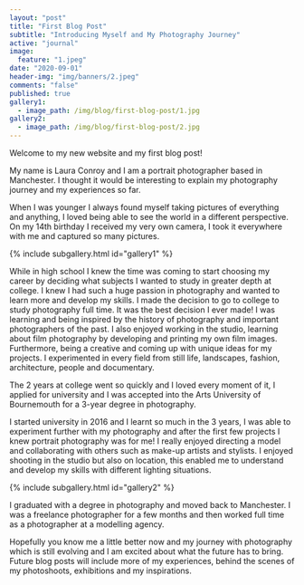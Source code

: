 ```yaml
---
layout: "post"
title: "First Blog Post"
subtitle: "Introducing Myself and My Photography Journey"
active: "journal"
image:
  feature: "1.jpeg"
date: "2020-09-01"
header-img: "img/banners/2.jpeg"
comments: "false"
published: true
gallery1:
  - image_path: /img/blog/first-blog-post/1.jpg
gallery2:
  - image_path: /img/blog/first-blog-post/2.jpg
---
```

<style>

</style>

Welcome to my new website and my first blog post! 

My name is Laura Conroy and I am a portrait photographer based in Manchester. I thought it would be interesting to explain my photography journey and my experiences so far. 

When I was younger I always found myself taking pictures of everything and anything, I loved being able to see the world in a different perspective. On my 14th birthday I received my very own camera, I took it everywhere with me and captured so many pictures. 

{% include subgallery.html id="gallery1" %}

While in high school I knew the time was coming to start choosing my career by deciding what subjects I wanted to study in greater depth at college. I knew I had such a huge passion in photography and wanted to learn more and develop my skills. I made the decision to go to college to study photography full time. It was the best decision I ever made! I was learning and being inspired by the history of photography and important photographers of the past. I also enjoyed working in the studio, learning about film photography by developing and printing my own film images. Furthermore, being a creative and coming up with unique ideas for my projects. I experimented in every field from still life, landscapes, fashion, architecture, people and documentary. 

The 2 years at college went so quickly and I loved every moment of it, I applied for university and I was accepted into the Arts University of Bournemouth for a 3-year degree in photography. 

I started university in 2016 and I learnt so much in the 3 years, I was able to experiment further with my photography and after the first few projects I knew portrait photography was for me! I really enjoyed directing a model and collaborating with others such as make-up artists and stylists. I enjoyed shooting in the studio but also on location, this enabled me to understand and develop my skills with different lighting situations. 

{% include subgallery.html id="gallery2" %}

I graduated with a degree in photography and moved back to Manchester. I was a freelance photographer for a few months and then worked full time as a photographer at a modelling agency. 

Hopefully you know me a little better now and my journey with photography which is still evolving and I am excited about what the future has to bring.  Future blog posts will include more of my experiences, behind the scenes of my photoshoots, exhibitions and my inspirations.